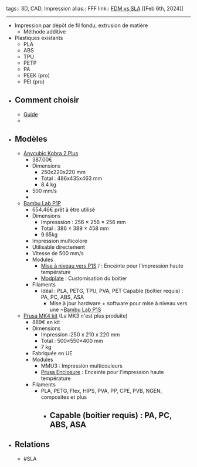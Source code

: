 tags:: 3D, CAD, Impression
alias:: FFF
link:: [FDM vs SLA](https://formlabs.com/fr/blog/fdm-vs-sla-compare-types-of-3d-printers/) 
[[Feb 6th, 2024]]
***

- Impression par dépôt de fil fondu, extrusion de matière
	- Méthode additive
- Plastiques existants
	- PLA
	- ABS
	- TPU
	- PETP
	- PA
	- PEEK (pro)
	- PEI (pro)
- ## Comment choisir
	- [Guide](https://www.prusa3d.com/page/how-to-choose-a-3d-printer_229126)
	-
- ## Modèles
	- [Anycubic Kobra 2 Plus](https://fr.anycubic.com/collections/imprimantes-3d-filament/products/kobra-2-pro)
		- 387.00€
		- Dimensions
			- 250x220x220 mm
			- Total : 486x435x463 mm
			- 8.4 kg
		- 500 mm/s
		-
	- [Bambu Lab P1P](https://eu.store.bambulab.com/fr-fr/products/p1p-fr)
		- 654.46€ prêt à être utilisé
		- Dimensions
			- Impresssion : 256 × 256 × 256 mm
			- Total : 386 × 389 × 458 mm
			- 9.65kg
		- Impression multicolore
		- Utilisable directement
		- Vitesse de 500 mm/s
		- Modules
			- [Mise à niveau vers P1S](https://wiki.bambulab.com/en/p1/manual/p1p-to-p1s) / : Enceinte pour l'impression haute température
			- [Modplate](https://wiki.bambulab.com/en/p1/modplate-customization) : Customisation du boitier
		- Filaments
			- Idéal : PLA, PETG, TPU, PVA, PET
			  Capable (boîtier requis) : PA, PC, ABS, ASA
				- Mise à jour hardware + software pour mise à niveau vers une ~[Bambu Lab P1S](https://eu.store.bambulab.com/fr-fr/products/p1s)
	- [Prusa MK4 kit](https://www.prusa3d.com/fr/produit/original-prusa-mk4-kit/) (La MK3 n'est plus produite)
		- 889€ en kit
		- Dimensions
			- Impression :250 x 210 x 220 mm
			- Total : 500×550×400 mm
			- 7 kg
		- Fabriquée en UE
		- Modules
			- MMU3 : Impression multicouleurs
			- [Prusa Enclosure](https://www.prusa3d.com/product/original-prusa-enclosure-3/) : Enceinte pour l'impression haute température
		- Filaments
			- PLA, PETG, Flex, HIPS, PVA, PP, CPE, PVB, NGEN, composites et plus
				- Capable (boitier requis) : PA, PC, ABS, ASA
					-
- ## Relations
	- #SLA